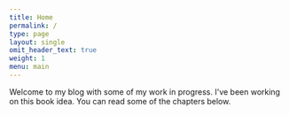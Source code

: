 ```yaml
---
title: Home
permalink: /
type: page
layout: single
omit_header_text: true
weight: 1
menu: main
---
```

Welcome to my blog with some of my work in progress. I've been working on this book idea. You can read some of the chapters below.